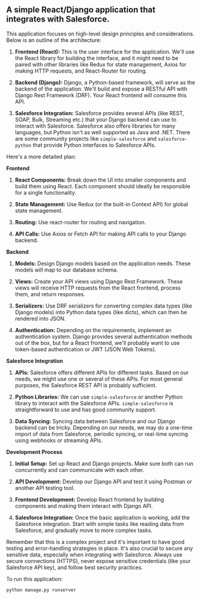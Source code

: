 ## A simple React/Django application that integrates with Salesforce.

This application focuses on high-level design principles and considerations. Below is an outline of the architecture:

1. **Frontend (React):** This is the user interface for the application. We'll use the React library for building the interface, and it might need to be paired with other libraries like Redux for state management, Axios for making HTTP requests, and React-Router for routing.

2. **Backend (Django):** Django, a Python-based framework, will serve as the backend of the application. We'll build and expose a RESTful API with Django Rest Framework (DRF). Your React frontend will consume this API.

3. **Salesforce Integration:** Salesforce provides several APIs (like REST, SOAP, Bulk, Streaming etc.) that your Django backend can use to interact with Salesforce. Salesforce also offers libraries for many languages, but Python isn't as well supported as Java and .NET. There are some community projects like `simple-salesforce` and `salesforce-python` that provide Python interfaces to Salesforce APIs.

Here's a more detailed plan:

**Frontend**

1. **React Components:** Break down the UI into smaller components and build them using React. Each component should ideally be responsible for a single functionality.

2. **State Management:** Use Redux (or the built-in Context API) for global state management.

3. **Routing:** Use react-router for routing and navigation.

4. **API Calls:** Use Axios or Fetch API for making API calls to your Django backend.

**Backend**

1. **Models:** Design Django models based on the application needs. These models will map to our database schema.

2. **Views:** Create your API views using Django Rest Framework. These views will receive HTTP requests from the React frontend, process them, and return responses.

3. **Serializers:** Use DRF serializers for converting complex data types (like Django models) into Python data types (like dicts), which can then be rendered into JSON.

4. **Authentication:** Depending on the requirements, implement an authentication system. Django provides several authentication methods out of the box, but for a React frontend, we'll probably want to use token-based authentication or JWT (JSON Web Tokens).

**Salesforce Integration**

1. **APIs:** Salesforce offers different APIs for different tasks. Based on our needs, we might use one or several of these APIs. For most general purposes, the Salesforce REST API is probably sufficient.

2. **Python Libraries:** We can use `simple-salesforce` or another Python library to interact with the Salesforce APIs. `simple-salesforce` is straightforward to use and has good community support.

3. **Data Syncing:** Syncing data between Salesforce and our Django backend can be tricky. Depending on our needs, we may do a one-time import of data from Salesforce, periodic syncing, or real-time syncing using webhooks or streaming APIs.

**Development Process**

1. **Initial Setup:** Set up React and Django projects. Make sure both can run concurrently and can communicate with each other.

2. **API Development:** Develop our Django API and test it using Postman or another API testing tool.

3. **Frontend Development:** Develop React frontend by building components and making them interact with Django API.

4. **Salesforce Integration:** Once the basic application is working, add the Salesforce integration. Start with simple tasks like reading data from Salesforce, and gradually move to more complex tasks.

Remember that this is a complex project and it's important to have good testing and error-handling strategies in place. It's also crucial to secure any sensitive data, especially when integrating with Salesforce. Always use secure connections (HTTPS), never expose sensitive credentials (like your Salesforce API key), and follow best security practices.

To run this application:

```python
python manage.py runserver
```
